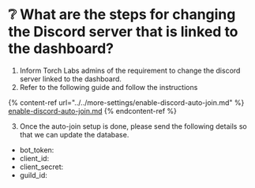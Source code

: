 # ❔ What are the steps for changing the Discord server that is linked to the dashboard?

1. Inform Torch Labs admins of the requirement to change the discord server linked to the dashboard.
2. Refer to the following guide and follow the instructions

{% content-ref url="../../more-settings/enable-discord-auto-join.md" %}
[enable-discord-auto-join.md](../../more-settings/enable-discord-auto-join.md)
{% endcontent-ref %}

3. Once the auto-join setup is done, please send the following details so that we can update the database.

* bot\_token:
* client\_id:
* client\_secret:
* guild\_id:
